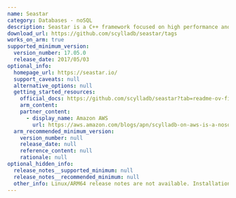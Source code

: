 ```yaml
---
name: Seastar
category: Databases - noSQL
description: Seastar is a C++ framework focused on high performance and scalability for asynchronous applications. It optimizes resource management and is tailored for modern multi-core processors, playing a key role in ScyllaDB.
download_url: https://github.com/scylladb/seastar/tags
works_on_arm: true
supported_minimum_version:
  version_number: 17.05.0
  release_date: 2017/05/03
optional_info:
  homepage_url: https://seastar.io/
  support_caveats: null
  alternative_options: null
  getting_started_resources:
    official_docs: https://github.com/scylladb/seastar?tab=readme-ov-file#building-seastar
    arm_content:
    partner_content:
      - display_name: Amazon AWS
        url: https://aws.amazon.com/blogs/apn/scylladb-on-aws-is-a-nosql-database-built-for-gigabyte-to-petabyte-scale/
  arm_recommended_minimum_version:
    version_number: null
    release_date: null
    reference_content: null
    rationale: null
optional_hidden_info:
  release_notes__supported_minimum: null
  release_notes__recommended_minimum: null
  other_info: Linux/ARM64 release notes are not available. Installation and testing are done via the tar archive [17.05.0](https://github.com/scylladb/seastar/releases/tag/seastar-17.05.0).
---
```

